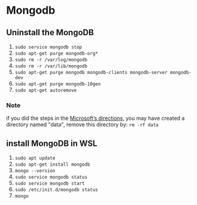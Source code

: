 # Mongodb

## Uninstall the MongoDB

1. `sudo service mongodb stop`
2. `sudo apt-get purge mongodb-org*`
3. `sudo rm -r /var/log/mongodb`
4. `sudo rm -r /var/lib/mongodb`
5. `sudo apt-get purge mongodb mongodb-clients mongodb-server mongodb-dev`
6. `sudo apt-get purge mongodb-10gen`
7. `sudo apt-get autoremove`

### Note

if you did the steps in the [Microsoft’s directions](https://docs.microsoft.com/en-us/windows/wsl/tutorials/wsl-database#install-mongodb), you may have created a directory named "data", remove this directory by:
`rm -rf data`

## install MongoDB in WSL

1. `sudo apt update`
2. `sudo apt-get install mongodb`
3. `mongo --version`
4. `sudo service mongodb status`
5. `sudo service mongodb start`
6. `sudo /etc/init.d/mongodb status`
7. `mongo`
